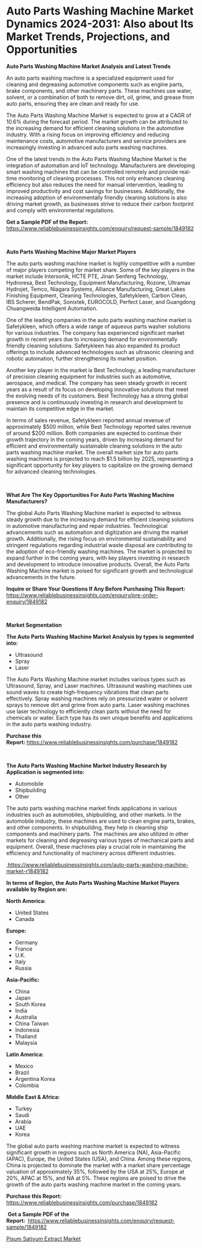 <p><h1>Auto Parts Washing Machine Market Dynamics 2024-2031: Also about Its Market Trends, Projections, and Opportunities</h1></p><p><strong>Auto Parts Washing Machine Market Analysis and Latest Trends</strong></p>
<p><p>An auto parts washing machine is a specialized equipment used for cleaning and degreasing automotive components such as engine parts, brake components, and other machinery parts. These machines use water, solvent, or a combination of both to remove dirt, oil, grime, and grease from auto parts, ensuring they are clean and ready for use.</p><p>The Auto Parts Washing Machine Market is expected to grow at a CAGR of 10.6% during the forecast period. The market growth can be attributed to the increasing demand for efficient cleaning solutions in the automotive industry. With a rising focus on improving efficiency and reducing maintenance costs, automotive manufacturers and service providers are increasingly investing in advanced auto parts washing machines.</p><p>One of the latest trends in the Auto Parts Washing Machine Market is the integration of automation and IoT technology. Manufacturers are developing smart washing machines that can be controlled remotely and provide real-time monitoring of cleaning processes. This not only enhances cleaning efficiency but also reduces the need for manual intervention, leading to improved productivity and cost savings for businesses. Additionally, the increasing adoption of environmentally friendly cleaning solutions is also driving market growth, as businesses strive to reduce their carbon footprint and comply with environmental regulations.</p></p>
<p><strong>Get a Sample PDF of the Report:&nbsp;</strong> <a href="https://www.reliablebusinessinsights.com/enquiry/request-sample/1849182">https://www.reliablebusinessinsights.com/enquiry/request-sample/1849182</a></p>
<p>&nbsp;</p>
<p><strong>Auto Parts Washing Machine Major Market Players</strong></p>
<p><p>The auto parts washing machine market is highly competitive with a number of major players competing for market share. Some of the key players in the market include Intersonik, HCTE PTE, Jinan Senfeng Technology, Hydroresa, Best Technology, Equipment Manufacturing, Rozone, Ultramax Hydrojet, Temco, Niagara Systems, Alliance Manufacturing, Great Lakes Finishing Equipment, Cleaning Technologies, Safetykleen, Carbon Clean, IBS Scherer, BendPak, Sonixtek, EUROCOLD, Perfect Laser, and Guangdong Chuangweida Intelligent Automation.</p><p>One of the leading companies in the auto parts washing machine market is Safetykleen, which offers a wide range of aqueous parts washer solutions for various industries. The company has experienced significant market growth in recent years due to increasing demand for environmentally friendly cleaning solutions. Safetykleen has also expanded its product offerings to include advanced technologies such as ultrasonic cleaning and robotic automation, further strengthening its market position.</p><p>Another key player in the market is Best Technology, a leading manufacturer of precision cleaning equipment for industries such as automotive, aerospace, and medical. The company has seen steady growth in recent years as a result of its focus on developing innovative solutions that meet the evolving needs of its customers. Best Technology has a strong global presence and is continuously investing in research and development to maintain its competitive edge in the market.</p><p>In terms of sales revenue, Safetykleen reported annual revenue of approximately $500 million, while Best Technology reported sales revenue of around $200 million. Both companies are expected to continue their growth trajectory in the coming years, driven by increasing demand for efficient and environmentally sustainable cleaning solutions in the auto parts washing machine market. The overall market size for auto parts washing machines is projected to reach $1.5 billion by 2025, representing a significant opportunity for key players to capitalize on the growing demand for advanced cleaning technologies.</p></p>
<p>&nbsp;</p>
<p><strong>What Are The Key Opportunities For Auto Parts Washing Machine Manufacturers?</strong></p>
<p><p>The global Auto Parts Washing Machine market is expected to witness steady growth due to the increasing demand for efficient cleaning solutions in automotive manufacturing and repair industries. Technological advancements such as automation and digitization are driving the market growth. Additionally, the rising focus on environmental sustainability and stringent regulations regarding industrial waste disposal are contributing to the adoption of eco-friendly washing machines. The market is projected to expand further in the coming years, with key players investing in research and development to introduce innovative products. Overall, the Auto Parts Washing Machine market is poised for significant growth and technological advancements in the future.</p></p>
<p><strong>Inquire or Share Your Questions If Any Before Purchasing This Report:</strong> <a href="https://www.reliablebusinessinsights.com/enquiry/pre-order-enquiry/1849182">https://www.reliablebusinessinsights.com/enquiry/pre-order-enquiry/1849182</a></p>
<p>&nbsp;</p>
<p><strong>Market Segmentation</strong></p>
<p><strong>The Auto Parts Washing Machine Market Analysis by types is segmented into:</strong></p>
<p><ul><li>Ultrasound</li><li>Spray</li><li>Laser</li></ul></p>
<p><p>The Auto Parts Washing Machine market includes various types such as Ultrasound, Spray, and Laser machines. Ultrasound washing machines use sound waves to create high-frequency vibrations that clean parts effectively. Spray washing machines rely on pressurized water or solvent sprays to remove dirt and grime from auto parts. Laser washing machines use laser technology to efficiently clean parts without the need for chemicals or water. Each type has its own unique benefits and applications in the auto parts washing industry.</p></p>
<p><strong>Purchase this Report:&nbsp;</strong><a href="https://www.reliablebusinessinsights.com/purchase/1849182">https://www.reliablebusinessinsights.com/purchase/1849182</a></p>
<p>&nbsp;</p>
<p><strong>The Auto Parts Washing Machine Market Industry Research by Application is segmented into:</strong></p>
<p><ul><li>Automobile</li><li>Shipbuilding</li><li>Other</li></ul></p>
<p><p>The auto parts washing machine market finds applications in various industries such as automobiles, shipbuilding, and other markets. In the automobile industry, these machines are used to clean engine parts, brakes, and other components. In shipbuilding, they help in cleaning ship components and machinery parts. The machines are also utilized in other markets for cleaning and degreasing various types of mechanical parts and equipment. Overall, these machines play a crucial role in maintaining the efficiency and functionality of machinery across different industries.</p></p>
<p><a href="https://www.reliablebusinessinsights.com/auto-parts-washing-machine-market-r1849182">&nbsp;https://www.reliablebusinessinsights.com/auto-parts-washing-machine-market-r1849182</a></p>
<p><strong>In terms of Region, the Auto Parts Washing Machine Market Players available by Region are:</strong></p>
<p>
    <p> <strong> North America: </strong>
        <ul>
            <li>United States</li>
            <li>Canada</li>
        </ul>
        </p> 
    <p> <strong> Europe: </strong>
        <ul>
            <li>Germany</li>
            <li>France</li>
            <li>U.K.</li>
            <li>Italy</li>
            <li>Russia</li>
        </ul>
        </p> 
    <p> <strong> Asia-Pacific: </strong>
        <ul>
            <li>China</li>
            <li>Japan</li>
            <li>South Korea</li>
            <li>India</li>
            <li>Australia</li>
            <li>China Taiwan</li>
            <li>Indonesia</li>
            <li>Thailand</li>
            <li>Malaysia</li>
        </ul>
        </p> 
    <p> <strong> Latin America: </strong>
        <ul>
            <li>Mexico</li>
            <li>Brazil</li>
            <li>Argentina Korea</li>
            <li>Colombia</li>
        </ul>
        </p> 
    <p> <strong> Middle East & Africa: </strong>
        <ul>
            <li>Turkey</li>
            <li>Saudi</li>
            <li>Arabia</li>
            <li>UAE</li>
            <li>Korea</li>
        </ul>
    </p>
    </p>
<p><p>The global auto parts washing machine market is expected to witness significant growth in regions such as North America (NA), Asia-Pacific (APAC), Europe, the United States (USA), and China. Among these regions, China is projected to dominate the market with a market share percentage valuation of approximately 35%, followed by the USA at 25%, Europe at 20%, APAC at 15%, and NA at 5%. These regions are poised to drive the growth of the auto parts washing machine market in the coming years.</p></p>
<p><strong>Purchase this Report: </strong><a href="https://www.reliablebusinessinsights.com/purchase/1849182">https://www.reliablebusinessinsights.com/purchase/1849182</a></p>
<p>&nbsp;<strong>Get a Sample PDF of the Report:&nbsp;&nbsp;</strong><a href="https://www.reliablebusinessinsights.com/enquiry/request-sample/1849182">https://www.reliablebusinessinsights.com/enquiry/request-sample/1849182</a></p>
<p><strong></strong></p>
<p><p><a href="https://github.com/dianemacle6776/Market-Research-Report-List-1/blob/main/pisum-sativum-extract-market.md">Pisum Sativum Extract Market</a></p></p>